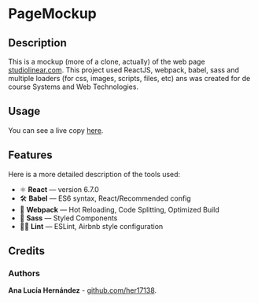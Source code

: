 # PageMockup

## Description 

This is a mockup (more of a clone, actually) of the web page [studiolinear.com](studiolinear.com). This project used ReactJS, webpack, babel, sass and multiple loaders (for css, images, scripts, files, etc) ans was created for de course Systems and Web Technologies. 

## Usage 

You can see a live copy [here](msdeus.site).

## Features

Here is a more detailed description of the tools used:

- ⚛ **React** — version 6.7.0
- 🛠 **Babel** — ES6 syntax, React/Recommended config
- 🚀 **Webpack**  — Hot Reloading, Code Splitting, Optimized Build
- 💅 **Sass** — Styled Components
- 🧹🧼  **Lint** — ESLint, Airbnb style configuration

## Credits

### Authors

**Ana Lucía Hernández** - [github.com/her17138](her17138).

